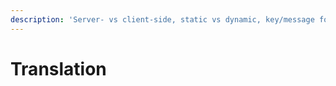 ```yaml
---
description: 'Server- vs client-side, static vs dynamic, key/message formats'
---
```


# Translation

